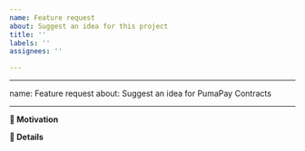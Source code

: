 ```yaml
---
name: Feature request
about: Suggest an idea for this project
title: ''
labels: ''
assignees: ''

---
```


---
name: Feature request
about: Suggest an idea for PumaPay Contracts

---

**🧐 Motivation**
<!-- Is your feature request related to a specific problem? Is it just a crazy idea? Tell us about it! -->

**📝 Details**
<!-- Please describe your feature request in detail. -->
